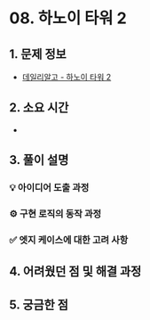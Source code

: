 # 08. 하노이 타워 2

## 1. 문제 정보
- [데일리알고 - 하노이 타워 2](https://dailyalgo.kr/ko/problems/214)

## 2. 소요 시간
- 

## 3. 풀이 설명
### 💡 아이디어 도출 과정

### ⚙️ 구현 로직의 동작 과정

### ✅ 엣지 케이스에 대한 고려 사항

## 4. 어려웠던 점 및 해결 과정

## 5. 궁금한 점

